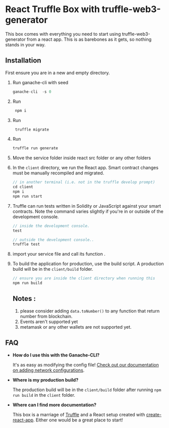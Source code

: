 # React Truffle Box with truffle-web3-generator 

This box comes with everything you need to start using truffle-web3-generator from a react app. This is as barebones as it gets, so nothing stands in your way.

## Installation

First ensure you are in a new and empty directory.

1. Run ganache-cli with seed 
     ```javascript
    ganache-cli  -s 0
    ```

2. Run 
   ```javascript
    npm i
    ```


3. Run
   ```javascript
    truffle migrate
    ```
   
4. Run
    ```javascript
    truffle run generate
    ```

5. Move the service folder inside react src folder or any other folders 
    

6. In the `client` directory, we run the React app. Smart contract changes must be manually recompiled and migrated.
    ```javascript
    // in another terminal (i.e. not in the truffle develop prompt)
    cd client
    npm i
    npm run start
    ```

7. Truffle can run tests written in Solidity or JavaScript against your smart contracts. Note the command varies slightly if you're in or outside of the development console.
    ```javascript
    // inside the development console.
    test

    // outside the development console..
    truffle test
    ```

8. import your service file and call its function .
   

9. To build the application for production, use the build script. A production build will be in the `client/build` folder.
    ```javascript
    // ensure you are inside the client directory when running this
    npm run build
    ```
   ## Notes :
   1.  please consider adding `data.toNumber()` to any function that return number from blockchain.
   2.  Events aren't supported yet
   3.  metamask or any other wallets are not supported yet. 

## FAQ

* __How do I use this with the Ganache-CLI?__

    It's as easy as modifying the config file! [Check out our documentation on adding network configurations](http://truffleframework.com/docs/advanced/configuration#networks).

* __Where is my production build?__

    The production build will be in the `client/build` folder after running `npm run build` in the `client` folder.

* __Where can I find more documentation?__

    This box is a marriage of [Truffle](http://truffleframework.com/) and a React setup created with [create-react-app](https://github.com/facebookincubator/create-react-app/blob/master/packages/react-scripts/template/README.md). Either one would be a great place to start!
